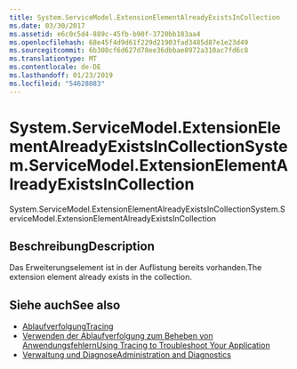 ```yaml
---
title: System.ServiceModel.ExtensionElementAlreadyExistsInCollection
ms.date: 03/30/2017
ms.assetid: e6c0c5d4-889c-45fb-b90f-3720bb183aa4
ms.openlocfilehash: 68e45f4d9d61f229d21903fad3485d87e1e23d49
ms.sourcegitcommit: 6b308cf6d627d78ee36dbbae8972a310ac7fd6c8
ms.translationtype: MT
ms.contentlocale: de-DE
ms.lasthandoff: 01/23/2019
ms.locfileid: "54628083"
---
```

# <a name="systemservicemodelextensionelementalreadyexistsincollection"></a><span data-ttu-id="04016-102">System.ServiceModel.ExtensionElementAlreadyExistsInCollection</span><span class="sxs-lookup"><span data-stu-id="04016-102">System.ServiceModel.ExtensionElementAlreadyExistsInCollection</span></span>
<span data-ttu-id="04016-103">System.ServiceModel.ExtensionElementAlreadyExistsInCollection</span><span class="sxs-lookup"><span data-stu-id="04016-103">System.ServiceModel.ExtensionElementAlreadyExistsInCollection</span></span>  
  
## <a name="description"></a><span data-ttu-id="04016-104">Beschreibung</span><span class="sxs-lookup"><span data-stu-id="04016-104">Description</span></span>  
 <span data-ttu-id="04016-105">Das Erweiterungselement ist in der Auflistung bereits vorhanden.</span><span class="sxs-lookup"><span data-stu-id="04016-105">The extension element already exists in the collection.</span></span>  
  
## <a name="see-also"></a><span data-ttu-id="04016-106">Siehe auch</span><span class="sxs-lookup"><span data-stu-id="04016-106">See also</span></span>
- [<span data-ttu-id="04016-107">Ablaufverfolgung</span><span class="sxs-lookup"><span data-stu-id="04016-107">Tracing</span></span>](../../../../../docs/framework/wcf/diagnostics/tracing/index.md)
- [<span data-ttu-id="04016-108">Verwenden der Ablaufverfolgung zum Beheben von Anwendungsfehlern</span><span class="sxs-lookup"><span data-stu-id="04016-108">Using Tracing to Troubleshoot Your Application</span></span>](../../../../../docs/framework/wcf/diagnostics/tracing/using-tracing-to-troubleshoot-your-application.md)
- [<span data-ttu-id="04016-109">Verwaltung und Diagnose</span><span class="sxs-lookup"><span data-stu-id="04016-109">Administration and Diagnostics</span></span>](../../../../../docs/framework/wcf/diagnostics/index.md)
